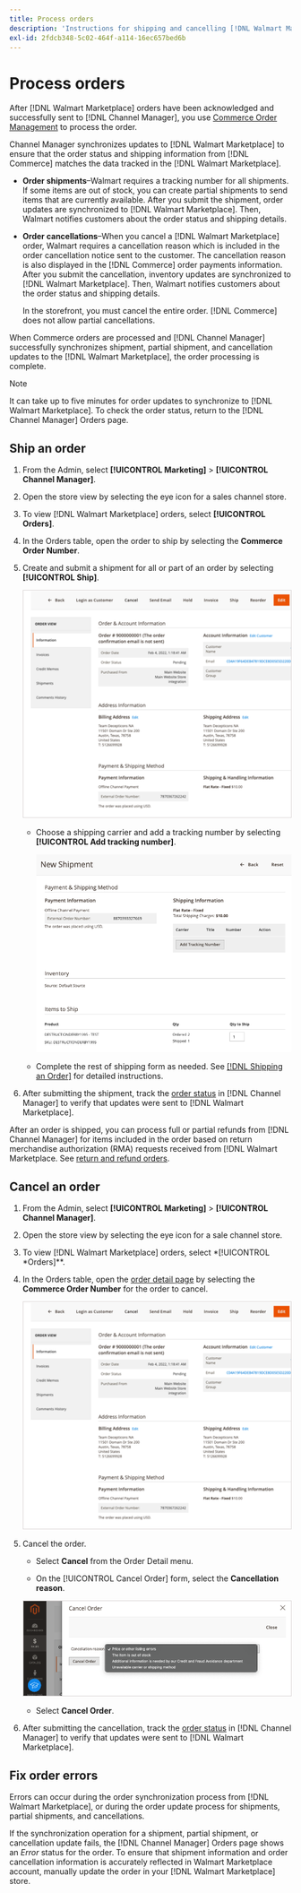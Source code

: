 ```yaml
---
title: Process orders
description: 'Instructions for shipping and cancelling [!DNL Walmart Marketplace] orders from Adobe Commerce and Magento Open Source.'
exl-id: 2fdcb348-5c02-464f-a114-16ec657bed6b
---
```

# Process orders

After [!DNL Walmart Marketplace] orders have been acknowledged and successfully sent to [!DNL Channel Manager], you use [Commerce Order Management](https://docs.magento.com/user-guide/sales/orders-workspace.html) to process the order. 

Channel Manager synchronizes updates to [!DNL Walmart Marketplace] to ensure that the order status and shipping information from [!DNL Commerce] matches the data tracked in the [!DNL Walmart Marketplace].

* **Order shipments**–Walmart requires a tracking number for all shipments. If some items are out of stock, you can create partial shipments to send items that are currently available. After you submit the shipment, order updates are synchronized to [!DNL Walmart Marketplace]. Then, Walmart notifies customers about the order status and shipping details.

* **Order cancellations**–When you cancel a [!DNL Walmart Marketplace] order, Walmart requires a cancellation reason which is included in the order cancellation notice sent to the customer. The cancellation reason is also displayed in the [!DNL Commerce] order payments information. After you submit the cancellation, inventory updates are synchronized to [!DNL Walmart Marketplace]. Then, Walmart notifies customers about the order status and shipping details.

  In the storefront, you must cancel the entire order. [!DNL Commerce] does not allow partial cancellations.

When Commerce orders are processed and [!DNL Channel Manager] successfully synchronizes shipment, partial shipment, and cancellation updates to the [!DNL Walmart Marketplace], the order processing is complete.

>[!NOTE]
>
> It can take up to five minutes for order updates to synchronize to [!DNL Walmart Marketplace]. To check the order status, return to the [!DNL Channel Manager] Orders page.

## Ship an order

1. From the Admin, select **[!UICONTROL Marketing]** > **[!UICONTROL Channel Manager]**.

1. Open the store view by selecting the eye icon for a sales channel store.

1. To view [!DNL Walmart Marketplace] orders, select **[!UICONTROL Orders]**.

1. In the Orders table, open the order to ship by selecting the **Commerce Order Number**.

1. Create and submit a shipment for all or part of an order by selecting **[!UICONTROL Ship]**.

   ![Commerce Order detail view for a [!DNL Walmart Marketplace] order](assets/order-detail-with-external-order-id.png)

   * Choose a shipping carrier and add a tracking number by selecting **[!UICONTROL Add tracking number]**.

     ![Commerce Order detail view for a [!DNL Walmart Marketplace] order](assets/order-shipment-add-tracking-number.png)

   
   * Complete the rest of shipping form as needed. See [[!DNL Shipping an Order]](https://docs.magento.com/user-guide/sales/order-ship.html) for detailed instructions.

1. After submitting the shipment, track the [order status](manage-orders.md#about-order-status) in [!DNL Channel Manager] to verify that updates were sent to [!DNL Walmart Marketplace].

After an order is shipped, you can process full or partial refunds from [!DNL Channel Manager] for items included in the order based on return merchandise authorization (RMA) requests received from [!DNL Walmart Marketplace. See [return and refund orders](return-refund.md).
## Cancel an order

1. From the Admin, select **[!UICONTROL Marketing]** > **[!UICONTROL Channel Manager]**.

1. Open the store view by selecting the eye icon for a sale channel store.

1. To view [!DNL Walmart Marketplace] orders, select *[!UICONTROL *Orders]**.

1. In the Orders table, open the [order detail page](manage-orders.md#view-order-detail) by selecting the **Commerce Order Number** for the order to cancel.

   ![Commerce Order detail view for a[!DNL Walmart Marketplace]order](assets/order-detail-with-external-order-id.png)

1. Cancel the order.

   * Select **Cancel** from the Order Detail menu.

   * On the [!UICONTROL Cancel Order] form, select the **Cancellation reason**.

   ![Commerce Order detail view for a [!DNL Walmart Marketplace] order](assets/cancel-order-reason-selector.png)

   * Select **Cancel Order**.

1. After submitting the cancellation, track the [order status](manage-orders.md#about-order-status) in [!DNL Channel Manager] to verify that updates were sent to [!DNL Walmart Marketplace].

## Fix order errors

Errors can occur during the order synchronization process from [!DNL Walmart Marketplace], or during the order update process for shipments, partial shipments, and cancellations.

If the synchronization operation for a shipment, partial shipment, or cancellation update fails, the [!DNL Channel Manager] Orders page shows an _Error_ status for the order. To ensure that shipment information and order cancellation information is accurately reflected in Walmart Marketplace account, manually update the order in your [!DNL Walmart Marketplace] store.



